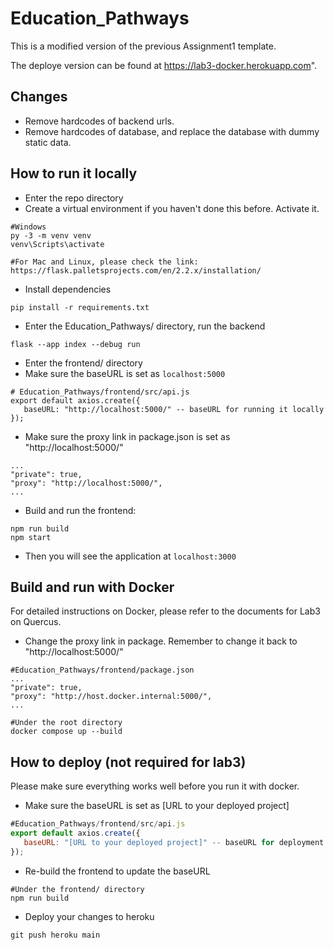 # Education_Pathways

This is a modified version of the previous Assignment1 template.

The deploye version can be found at https://lab3-docker.herokuapp.com".

## Changes
+ Remove hardcodes of backend urls.
+ Remove hardcodes of database, and replace the database with dummy static data.


## How to run it locally

+ Enter the repo directory
+ Create a virtual environment if you haven't done this before. Activate it. 
```
#Windows
py -3 -m venv venv
venv\Scripts\activate

#For Mac and Linux, please check the link: https://flask.palletsprojects.com/en/2.2.x/installation/
```
+ Install dependencies
```
pip install -r requirements.txt
```
+ Enter the Education_Pathways/ directory, run the backend
```
flask --app index --debug run
```
+ Enter the frontend/ directory
+ Make sure the baseURL is set as `localhost:5000`
```
# Education_Pathways/frontend/src/api.js
export default axios.create({
   baseURL: "http://localhost:5000/" -- baseURL for running it locally
});
```
+ Make sure the proxy link in package.json is set as "http://localhost:5000/"
```
...
"private": true,
"proxy": "http://localhost:5000/",
...
```

+ Build and run the frontend:
```
npm run build
npm start
```
+ Then you will see the application at `localhost:3000`


## Build and run with Docker

For detailed instructions on Docker, please refer to the documents for Lab3 on Quercus.

+ Change the proxy link in package. Remember to change it back to "http://localhost:5000/"
```
#Education_Pathways/frontend/package.json
...
"private": true,
"proxy": "http://host.docker.internal:5000/",
...
```

```
#Under the root directory
docker compose up --build
```

## How to deploy (not required for lab3)

Please make sure everything works well before you run it with docker.

+ Make sure the baseURL is set as [URL to your deployed project]
```javascript
#Education_Pathways/frontend/src/api.js
export default axios.create({
   baseURL: "[URL to your deployed project]" -- baseURL for deployment
});
```
+ Re-build the frontend to update the baseURL
```
#Under the frontend/ directory
npm run build
```
+ Deploy your changes to heroku
```
git push heroku main
```